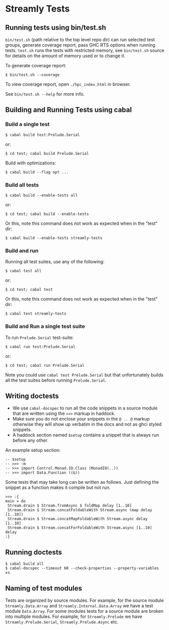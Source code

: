# Streamly Tests

## Running tests using bin/test.sh

`bin/test.sh` (path relative to the top level repo dir) can run selected
test groups, generate coverage report, pass GHC RTS options when
running tests. `test.sh` runs the tests with restricted memory, see
`bin/test.sh` source for details on the amount of memory used or to change it.

To generate coverage report:

```
$ bin/test.sh --coverage
```

To view coverage report, open `./hpc_index.html` in browser.

See `bin/test.sh --help` for more info.

## Building and Running Tests using cabal

### Build a single test

```
$ cabal build test:Prelude.Serial
```

or:

```
$ cd test; cabal build Prelude.Serial
```

Build with optimizations:

```
$ cabal build --flag opt ...
```

### Build all tests

```
$ cabal build --enable-tests all
```

or:

```
$ cd test; cabal build --enable-tests
```

Or this, note this command does not work as expected when in the "test" dir:

```
$ cabal build --enable-tests streamly-tests
```

### Build and run

Running all test suites, use any of the following:

```
$ cabal test all
```

or:

```
$ cd test; cabal test
```

Or this, note this command does not work as expected when in the "test" dir:

```
$ cabal test streamly-tests
```

### Build and Run a single test suite

To run `Prelude.Serial` test-suite:

```
$ cabal run test:Prelude.Serial
```

or:

```
$ cd test; cabal run Prelude.Serial
```

Note you could use `cabal test Prelude.Serial` but that unfortunately builds
all the test suites before running `Prelude.Serial`.

## Writing doctests

* We use `cabal-docspec` to run all the code snippets in a source module
  that are written using the `>>>` markup in haddock.
* Make sure you do not enclose your snippets in the `@ .. @` markup otherwise
  they will show up verbatim in the docs and not as ghci styled snippets.
* A haddock section named `$setup` contains a snippet that is always run before
  any other.

An example setup section:

```
-- $setup
-- >>> :m
-- >>> import Control.Monad.IO.Class (MonadIO(..))
-- >>> import Data.Function ((&))
```

Some tests that may take long can be written as follows.  Just defining
the snippet as a function makes it compile but not run.

```
>>> :{
main = do
 Stream.drain $ Stream.fromAsync $ foldMap delay [1..10]
 Stream.drain $ Stream.concatFoldableWith Stream.async (map delay [1..10])
 Stream.drain $ Stream.concatMapFoldableWith Stream.async delay [1..10]
 Stream.drain $ Stream.concatForFoldableWith Stream.async [1..10] delay
:}
```

## Running doctests

```
$ cabal build all
$ cabal-docspec --timeout 60 --check-properties --property-variables xs
```

## Naming of test modules

Tests are organized by source modules. For example, for the source
module `Streamly.Data.Array` and `Streamly.Internal.Data.Array` we have
a test module `Data.Array`. For some modules tests for a source module
are broken into multiple modules. For example, for `Streamly.Prelude` we have
`Streamly.Prelude.Serial`, `Streamly.Prelude.Async` etc.
